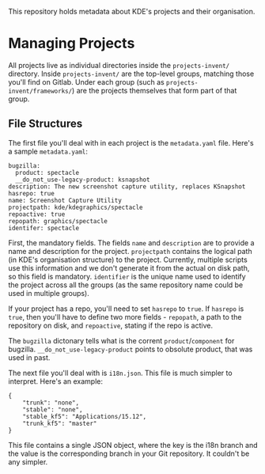 This repository holds metadata about KDE's projects and their organisation.

# Managing Projects

All projects live as individual directories inside the `projects-invent/` directory. Inside `projects-invent/` are the top-level groups, matching those you'll find on Gitlab.
Under each group (such as `projects-invent/frameworks/`) are the projects themselves that form part of that group.

## File Structures

The first file you'll deal with in each project is the `metadata.yaml` file. Here's a sample `metadata.yaml`:


    bugzilla:
      product: spectacle
      __do_not_use-legacy-product: ksnapshot
    description: The new screenshot capture utility, replaces KSnapshot
    hasrepo: true
    name: Screenshot Capture Utility
    projectpath: kde/kdegraphics/spectacle
    repoactive: true
    repopath: graphics/spectacle
    identifer: spectacle

First, the mandatory fields. The fields `name` and `description` are to provide a name and description for the project. `projectpath` contains the logical path (in KDE's organisation structure) to the project. Currently, multiple scripts use this information and we don't generate it from the actual on disk path, so this field is mandatory. `identifier` is the unique name used to identify the project across all the groups (as the same repository name could be used in multiple groups).

If your project has a repo, you'll need to set `hasrepo` to `true`. If `hasrepo` is `true`, then you'll have to define two more fields - `repopath`, a path to the repository on disk, and `repoactive`, stating if the repo is active.

The `bugzilla` dictonary tells what is the corrent `product`/`component` for bugzilla. `__do_not_use-legacy-product` points to obsolute product, that was used in past.

The next file you'll deal with is `i18n.json`. This file is much simpler to interpret. Here's an example:

    {
        "trunk": "none",
        "stable": "none",
        "stable_kf5": "Applications/15.12",
        "trunk_kf5": "master"
    }

This file contains a single JSON object, where the key is the i18n branch and the value is the corresponding branch in your Git repository. It couldn't be any simpler.
